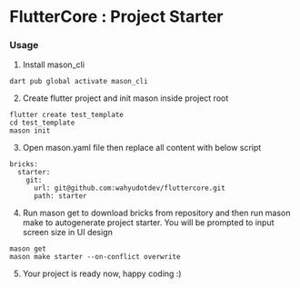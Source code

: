 # FlutterCore : Project Starter

### Usage
1. Install mason_cli
```
dart pub global activate mason_cli
```
2. Create flutter project and init mason inside project root
```
flutter create test_template
cd test_template
mason init
```
3. Open mason.yaml file then replace all content with below script
```
bricks:
  starter:
    git:
      url: git@github.com:wahyudotdev/fluttercore.git
      path: starter
```
4. Run mason get to download bricks from repository and then run mason make to autogenerate project starter. You will be prompted to input screen size in UI design
```
mason get
mason make starter --on-conflict overwrite
```
5. Your project is ready now, happy coding :)
